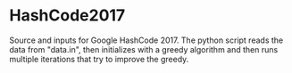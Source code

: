 # HashCode2017
Source and inputs for Google HashCode 2017.
The python script reads the data from "data.in", then initializes with a greedy algorithm and then runs multiple iterations that try to improve the greedy.
